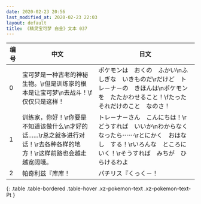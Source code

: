 ```yaml
---
date: 2020-02-23 20:56
last_modified_at: 2020-02-23 22:03
layout: default
title: 《精灵宝可梦 白金》文本 037
---
```

| 编号 | 中文 | 日文 |
| ---- | ---- | ---- |
| 0 | 宝可梦是一种古老的神秘生物。\r但是训练家的根本是让宝可梦\n去战斗！\f仅仅只是这样！ | ポケモンは　おくの　ふかい\nふしぎな　いきものだ\rだけど　トレ－ナ－の　きほんは\nポケモンを　たたかわせること！\fたった　それだけのこと　なのさ！ |
| 1 | 训练家，你好！\r你要是不知道该做什么\n才好的话……\r总之就多进行对话！\r去各种各样的地方！\r这样前路也会越走越宽阔哦。 | トレ－ナ－さん　こんにちは！\rどうすれば　いいか\nわからなくなったら⋯⋯\rとにかく　おはなし　する！\rいろんな　ところに　いく！\rそうすれば　みちが　ひらけるわよ |
| 2 | 帕奇利兹『库库！ | パチリス『くっく－！ |
{: .table .table-bordered .table-hover .xz-pokemon-text .xz-pokemon-text-Pt }